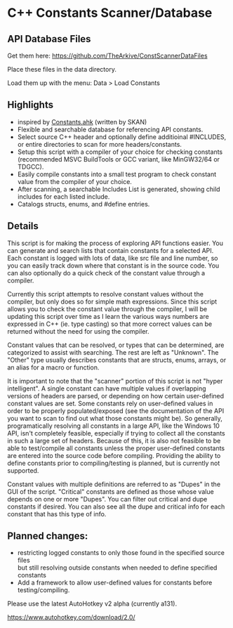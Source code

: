 # C++ Constants Scanner/Database

## API Database Files
Get them here: https://github.com/TheArkive/ConstScannerDataFiles

Place these files in the data directory.

Load them up with the menu:  Data > Load Constants

## Highlights
* inspired by [Constants.ahk](https://autohotkey.com/board/topic/18177-crazy-scripting-list-of-win32-constants/) (written by SKAN)
* Flexible and searchable database for referencing API constants.
* Select source C++ header and optionally define additioinal #INCLUDES, or entire directories to scan for more headers/constants.
* Setup this script with a compiler of your choice for checking constants (recommended MSVC BuildTools or GCC variant, like MinGW32/64 or TDGCC).
* Easily compile constants into a small test program to check constant value from the compiler of your choice.
* After scanning, a searchable Includes List is generated, showing child includes for each listed include.
* Catalogs structs, enums, and #define entries.

## Details

This script is for making the process of exploring API functions easier.  You can generate and search lists that contain constants for a selected API.  Each constant is logged with lots of data, like src file and line number, so you can easily track down where that constant is in the source code.  You can also optionally do a quick check of the constant value through a compiler.

Currently this script attempts to resolve constant values without the compiler, but only does so for simple math expressions.  Since this script allows you to check the constant value through the compiler, I will be updating this script over time as I learn the various ways numbers are expressed in C++ (ie. type casting) so that more correct values can be returned without the need for using the compiler.

Constant values that can be resolved, or types that can be determined, are categorized to assist with searching.  The rest are left as "Unknown".  The "Other" type usually describes constants that are structs, enums, arrays, or an alias for a macro or function.

It is important to note that the "scanner" portion of this script is not "hyper intelligent".  A single constant can have multiple values if overlapping versions of headers are parsed, or depending on how certain user-defined constant values are set.  Some constants rely on user-defined values in order to be properly populated/exposed (see the documentation of the API you want to scan to find out what those constants might be).  So generally, programatically resolving all constants in a large API, like the Windows 10 API, isn't completely feasible, especially if trying to collect all the constants in such a large set of headers.  Because of this, it is also not feasible to be able to test/compile all constants unless the proper user-defined constants are entered into the source code before compiling.  Providing the ability to define constants prior to compiling/testing is planned, but is currently not supported.


Constant values with multiple definitions are referred to as "Dupes" in the GUI of the script.  "Critical" constants are defined as those whose value depends on one or more "Dupes".  You can filter out critical and dupe constants if desired.  You can also see all the dupe and critical info for each constant that has this type of info.

## Planned changes:

* restricting logged constants to only those found in the specified source files\
but still resolving outside constants when needed to define specified constants
* Add a framework to allow user-defined values for constants before testing/compiling.

Please use the latest AutoHotkey v2 alpha (currently a131).

https://www.autohotkey.com/download/2.0/
